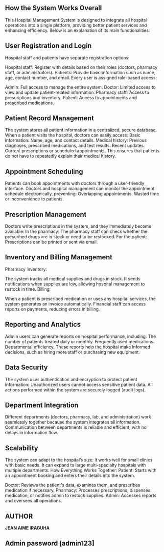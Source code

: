 ##  How the System Works Overall
This Hospital Management System is designed to integrate all hospital operations into a single platform, providing better patient services and enhancing efficiency. Below is an explanation of its main functionalities:
 ## User Registration and Login
Hospital staff and patients have separate registration options:

Hospital staff: Register with details based on their roles (doctors, pharmacy staff, or administrators).
Patients: Provide basic information such as name, age, contact number, and email.
Every user is assigned role-based access:

Admin: Full access to manage the entire system.
Doctor: Limited access to view and update patient-related information.
Pharmacy staff: Access to prescriptions and inventory.
Patient: Access to appointments and prescribed medications.
 ## Patient Record Management
The system stores all patient information in a centralized, secure database.
When a patient visits the hospital, doctors can easily access:
Basic information: Name, age, and contact details.
Medical history: Previous diagnoses, prescribed medications, and test results.
Recent updates: Current prescriptions or scheduled appointments.
This ensures that patients do not have to repeatedly explain their medical history.

 ## Appointment Scheduling
Patients can book appointments with doctors through a user-friendly interface.
Doctors and hospital management can monitor the appointment schedule electronically, preventing:
Overlapping appointments.
Wasted time or inconvenience to patients.
## Prescription Management
Doctors write prescriptions in the system, and they immediately become available:
In the pharmacy: The pharmacy staff can check whether the prescribed drugs are in stock or need to be restocked.
For the patient: Prescriptions can be printed or sent via email.

##  Inventory and Billing Management
Pharmacy Inventory:

The system tracks all medical supplies and drugs in stock.
It sends notifications when supplies are low, allowing hospital management to restock in time.
Billing:

When a patient is prescribed medication or uses any hospital services, the system generates an invoice automatically.
Financial staff can access reports on payments, reducing errors in billing.

## Reporting and Analytics
Admin users can generate reports on hospital performance, including:
The number of patients treated daily or monthly.
Frequently used medications.
Departmental efficiency.
These reports help the hospital make informed decisions, such as hiring more staff or purchasing new equipment.

## Data Security
The system uses authentication and encryption to protect patient information:
Unauthorized users cannot access sensitive patient data.
All actions performed within the system are securely logged (audit logs).

## Department Integration
Different departments (doctors, pharmacy, lab, and administration) work seamlessly together because the system integrates all information.
Communication between departments is reliable and efficient, with no delays in information flow.

## Scalability
The system can adapt to the hospital’s size:
It works well for small clinics with basic needs.
It can expand to large multi-specialty hospitals with multiple departments.
How Everything Works Together:
Patient: Starts with an appointment booking and enters their details into the system.

Doctor: Reviews the patient's data, examines them, and prescribes medication if necessary.
Pharmacy: Processes prescriptions, dispenses medication, or notifies admin to restock supplies.
Admin: Accesses reports and oversees all operations.
## AUTHOR
**JEAN AIME IRAGUHA**
## Admin password [admin123]
